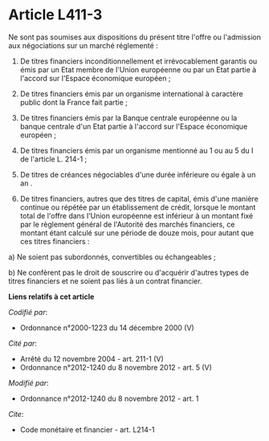 # Article L411-3

Ne sont pas soumises aux dispositions du présent titre l'offre ou l'admission aux négociations sur un marché réglementé : 

1. De titres financiers inconditionnellement et irrévocablement garantis ou émis par un Etat membre de l'Union européenne ou
par un Etat partie à l'accord sur l'Espace économique européen ; 

2. De titres financiers émis par un organisme international à caractère public dont la France fait partie ; 

3. De titres financiers émis par la Banque centrale européenne ou la banque centrale d'un Etat partie à l'accord sur l'Espace
économique européen ; 

4. De titres financiers émis par un organisme mentionné au 1 ou au 5 du I de l'article L. 214-1 ; 

5. De titres de créances négociables d'une durée inférieure ou égale à un an .

6. De titres financiers, autres que des titres de capital, émis d'une manière continue ou répétée par un établissement de
crédit, lorsque le montant total de l'offre dans l'Union européenne est inférieur à un montant fixé par le règlement général
de l'Autorité des marchés financiers, ce montant étant calculé sur une période de douze mois, pour autant que ces titres
financiers :

a) Ne soient pas subordonnés, convertibles ou échangeables ;

b) Ne confèrent pas le droit de souscrire ou d'acquérir d'autres types de titres financiers et ne soient pas liés à un
contrat financier.

**Liens relatifs à cet article**

_Codifié par_:

  - Ordonnance n°2000-1223 du 14 décembre 2000 (V)

_Cité par_:

  - Arrêté du 12 novembre 2004 - art. 211-1 (V)
  - Ordonnance n°2012-1240 du 8 novembre 2012 - art. 5 (V)

_Modifié par_:

  - Ordonnance n°2012-1240 du 8 novembre 2012 - art. 1

_Cite_:

  - Code monétaire et financier - art. L214-1
